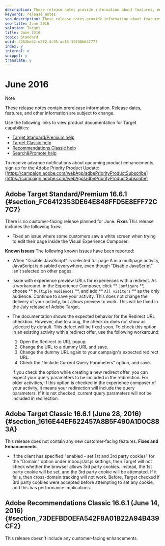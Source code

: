 ```yaml
---
description: These release notes provide information about features, enhancements, fixes, and known issues for the latest or upcoming Target releases.
keywords: release notes
seo-description: These release notes provide information about features, enhancements, fixes, and known issues for the latest or upcoming Target releases.
seo-title: June 2016
solution: Target
title: June 2016
topic: Standard
uuid: 4252be32-e2f2-4c95-ac15-19158b63777f
index: y
internal: n
snippet: y
translate: y
---
```


# June 2016


<a id="section_209FD0D5FA5B4EC2AEABB2CC7901612F"></a>


>[!NOTE]
>
>These release notes contain prerelease information. Release dates, features, and other information are subject to change.


Use the following links to view product documentation for Target capabilities:

* [Target Standard/Premium help](https://marketing.adobe.com/resources/help/en_US/target/)
* [Target Classic help](https://marketing.adobe.com/resources/help/en_US/tnt/help/)
* [Recommendations Classic help](https://marketing.adobe.com/resources/help/en_US/rec/)
* [Search&amp;Promote help](https://marketing.adobe.com/resources/help/en_US/snp/)

To receive advance notifications about upcoming product enhancements, sign up for the Adobe Priority Product Update:
[https://campaign.adobe.com/webApp/adbePriorityProductSubscribe](https://campaign.adobe.com/webApp/adbePriorityProductSubscribe) 

## Adobe Target Standard/Premium 16.6.1 {#section_FC6412353DE64E848FFD5E8EFF72C7C7}

There is no customer-facing release planned for June.
**Fixes** 
This release includes the following fixes:

* Fixed an issue where some customers saw a white screen when trying to edit their page inside the Visual Experience Composer.

**Known Issues** 
The following known issues have been reported:

* When "Disable JavaScript" is selected for page A in a multipage activity, JavaScript is disabled everywhere, even though "Disable JavaScript" isn't selected on other pages.
* Issue with experience preview URLs for experiences with a redirect. As a workaround, in the Experience Composer, click ** `Configure` **, choose ** `Multiple Audiences` **, and add ** `All visitors` ** as the only audience. Continue to save your activity. This does not change the delivery of your activity, but allows preview to work. This will be fixed in the July release of Adobe Target.
* The documentation shows the expected behavior for the Redirect URL checkbox. However, due to a bug, the check ox does not show as selected by default. This defect will be fixed soon. To check this option in an existing activity with a redirect offer, use the following workaround:

    1. Open the Redirect to URL popup.
    1. Change the URL to a dummy URL and save.
    1. Change the dummy URL again to your campaign's expected redirect URL.
    1. Check the "Include Current Query Parameters" option, and save.

  If you check the option while creating a new redirect offer, you can expect your query parameters to be included in the redirection.
  For older activities, if this option is checked in the experience composer of your activity, it means your redirection will include the query parameters. If it is not checked, current query parameters will not be included in redirection.



## Adobe Target Classic 16.6.1 (June 28, 2016) {#section_1616E44EF622457A8B5F490A1D0C883A}

This release does not contain any new customer-facing features.
**Fixes and Enhancements** 

* If the client has specified "enabled - set 1st and 3rd party cookies" for the "Domain" option under mbox.js/at.js settings, then Target will not check whether the browser allows 3rd party cookies. Instead, the 1st party cookie will be set, and the 3rd party cookie will be attempted. If it fails, then cross-domain tracking will not work. Before, Target checked if 3rd party cookies were accepted before attempting to set any cookie, and this has performance implications.


## Adobe Recommendations Classic 16.6.1 (June 14, 2016) {#section_73DEFBD0EFA542F8A01B22A94B439CF2}

This release doesn't include any customer-facing enhancements.
